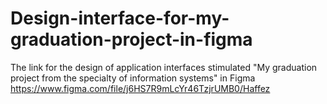 # Design-interface-for-my-graduation-project-in-figma
The link for the design of application interfaces stimulated "My graduation project from the specialty of information systems" in Figma
https://www.figma.com/file/j6HS7R9mLcYr46TzjrUMB0/Haffez
